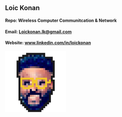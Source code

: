 ## Loic Konan

#### Repo: Wireless Computer Communitcation & Network

#### Email: Loickonan.lk@gmail.com

#### Website: www.linkedin.com/in/loickonan

<img src="pic.png" width="200" height= "200">
